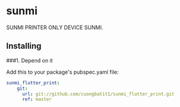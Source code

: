 # sunmi

SUNMI PRINTER ONLY DEVICE SUNMI.


## Installing

###1. Depend on it

Add this to your package's pubspec.yaml file:

``` yaml
sunmi_flutter_print: 
    git:
      url: git://github.com/cuongbatit1/sunmi_flutter_print.git
      ref: master

